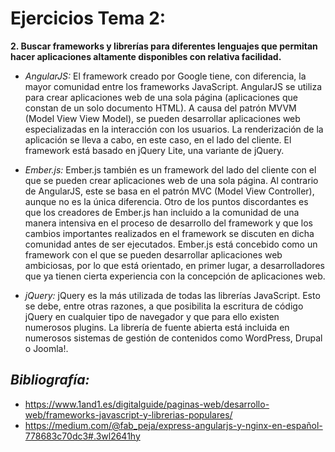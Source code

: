 **Ejercicios Tema 2:**
======================

**2. Buscar frameworks y librerías para diferentes lenguajes que permitan hacer aplicaciones altamente disponibles con relativa facilidad.**

- *AngularJS:* El framework creado por Google tiene, con diferencia, la mayor comunidad entre los frameworks JavaScript. AngularJS se utiliza para crear aplicaciones web de una sola página (aplicaciones que constan de un solo documento HTML). A causa del patrón MVVM (Model View View Model), se pueden desarrollar aplicaciones web especializadas en la interacción con los usuarios. La renderización de la aplicación se lleva a cabo, en este caso, en el lado del cliente. El framework está basado en jQuery Lite, una variante de jQuery.

- *Ember.js:* Ember.js también es un framework del lado del cliente con el que se pueden crear aplicaciones web de una sola página. Al contrario de AngularJS, este se basa en el patrón MVC (Model View Controller), aunque no es la única diferencia. Otro de los puntos discordantes es que los creadores de Ember.js han incluido a la comunidad de una manera intensiva en el proceso de desarrollo del framework y que los cambios importantes realizados en el framework se discuten en dicha comunidad antes de ser ejecutados. Ember.js está concebido como un framework con el que se pueden desarrollar aplicaciones web ambiciosas, por lo que está orientado, en primer lugar, a desarrolladores que ya tienen cierta experiencia con la concepción de aplicaciones web.

- *jQuery:* jQuery es la más utilizada de todas las librerías JavaScript. Esto se debe, entre otras razones, a que posibilita la escritura de código jQuery en cualquier tipo de navegador y que para ello existen numerosos plugins. La librería de fuente abierta está incluida en numerosos sistemas de gestión de contenidos como WordPress, Drupal o Joomla!.

*Bibliografía:*
---------------

* https://www.1and1.es/digitalguide/paginas-web/desarrollo-web/frameworks-javascript-y-librerias-populares/
* https://medium.com/@fab_peja/express-angularjs-y-nginx-en-español-778683c70dc3#.3wl2641hy
